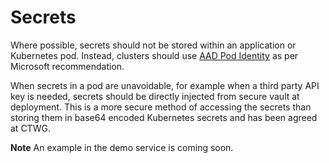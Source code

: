 # Secrets
Where possible, secrets should not be stored within an application or Kubernetes pod.  Instead, clusters should use [AAD Pod Identity](https://github.com/Azure/aad-pod-identity) as per Microsoft recommendation.

When secrets in a pod are unavoidable, for example when a third party API key is needed, secrets should be directly injected from secure vault at deployment.
This is a more secure method of accessing the secrets than storing them in base64 encoded Kubernetes secrets and has been agreed at CTWG.

**Note** An example in the demo service is coming soon.